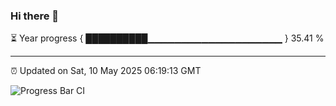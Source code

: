 ### Hi there 👋

⏳ Year progress { ██████████▁▁▁▁▁▁▁▁▁▁▁▁▁▁▁▁▁▁▁▁ } 35.41 %

---

⏰ Updated on Sat, 10 May 2025 06:19:13 GMT

![Progress Bar CI](https://github.com/liununu/liununu/workflows/Progress%20Bar%20CI/badge.svg)
